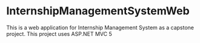 # InternshipManagementSystemWeb
This is a web application for Internship Management System  as a capstone project.
This project uses ASP.NET MVC 5

